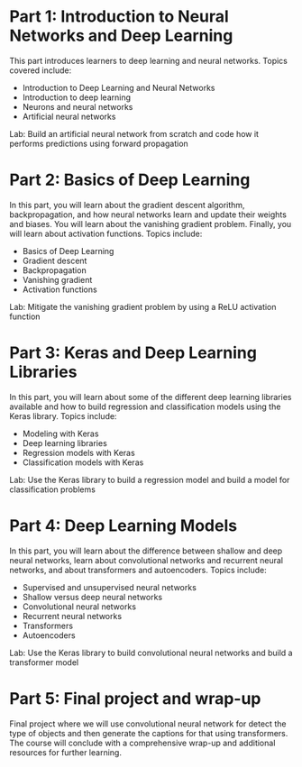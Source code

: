 # Part 1: Introduction to Neural Networks and Deep Learning
This part introduces learners to deep learning and neural networks. Topics covered include:

- Introduction to Deep Learning and Neural Networks
- Introduction to deep learning
- Neurons and neural networks
- Artificial neural networks

Lab: Build an artificial neural network from scratch and code how it performs predictions using forward propagation


# Part 2: Basics of Deep Learning
In this part, you will learn about the gradient descent algorithm, backpropagation, and how neural networks learn and update their weights and biases. You will learn about the vanishing gradient problem. Finally, you will learn about activation functions. Topics include:

- Basics of Deep Learning
- Gradient descent
- Backpropagation
- Vanishing gradient
- Activation functions

Lab: Mitigate the vanishing gradient problem by using a ReLU activation function


# Part 3: Keras and Deep Learning Libraries
In this part, you will learn about some of the different deep learning libraries available and how to build regression and classification models using the Keras library. Topics include:

- Modeling with Keras
- Deep learning libraries
- Regression models with Keras
- Classification models with Keras

Lab: Use the Keras library to build a regression model and build a model for classification problems


# Part 4: Deep Learning Models
In this part, you will learn about the difference between shallow and deep neural networks, learn about convolutional networks and recurrent neural networks, and about transformers and autoencoders. Topics include:

- Supervised and unsupervised neural networks
- Shallow versus deep neural networks
- Convolutional neural networks
- Recurrent neural networks
- Transformers
- Autoencoders

Lab: Use the Keras library to build convolutional neural networks and build a transformer model


# Part 5: Final project and wrap-up
Final project where we will use convolutional neural network for detect the type of objects and then generate the captions for that using transformers. The course will conclude with a comprehensive wrap-up and additional resources for further learning.